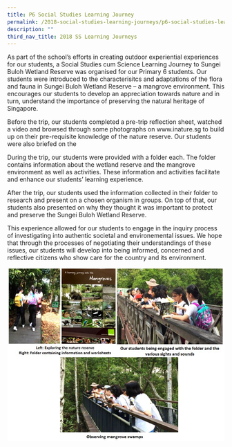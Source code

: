 ```yaml
---
title: P6 Social Studies Learning Journey
permalink: /2018-social-studies-learning-journeys/p6-social-studies-learning-journey/
description: ""
third_nav_title: 2018 SS Learning Journeys
---
```

<p>As part of the school&rsquo;s efforts in creating outdoor experiential experiences for our students, a Social Studies cum Science Learning Journey to Sungei Buloh Wetland Reserve was organised for our Primary 6 students. Our students were introduced to the characterisitcs and adaptations of the flora and fauna in Sungei Buloh Wetland Reserve &ndash; a mangrove environment. This encourages our students to develop an appreciation towards nature and in turn, understand the importance of preserving the natural heritage of Singapore.&nbsp;</p>
<p>Before the trip, our students completed a pre-trip reflection sheet, watched a video and browsed through some photographs on www.inature.sg to build up on their pre-requisite knowledge of the nature reserve. Our students were also briefed on the 
<p>During the trip, our students were provided with a folder each. The folder contains information about the wetland reserve and the mangrove environment as well as activities. These information and activities facilitate and enhance our students&rsquo; learning experience.&nbsp;</p>
<p>After the trip, our students used the information collected in their folder to research and present on a chosen organism in groups. On top of that, our students also presented on why they thought it was important to protect and preserve the Sungei Buloh Wetland Reserve.</p>
<p>This experience allowed for our students to engage in the inquiry process of investigating into authentic societal and environemental issues. We hope that through the processes of negotiating their understandings of these issues, our students will develop into being informed, concerned and reflective citizens who show care for the country and its environment.</p>
<img src="/images/ssljp6.jpg">